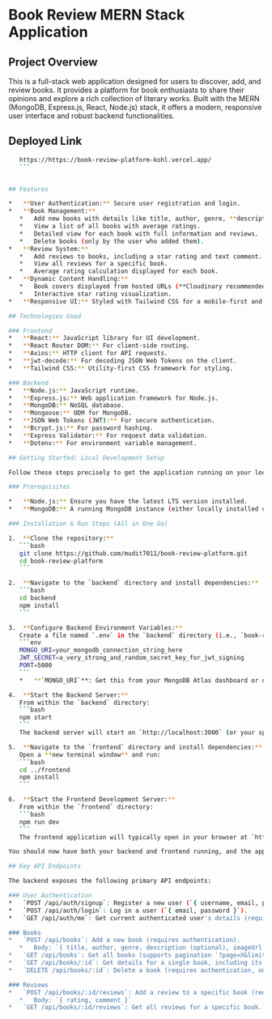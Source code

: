 # Book Review MERN Stack Application

## Project Overview

This is a full-stack web application designed for users to discover, add, and review books. It provides a platform for book enthusiasts to share their opinions and explore a rich collection of literary works. Built with the MERN (MongoDB, Express.js, React, Node.js) stack, it offers a modern, responsive user interface and robust backend functionalities.

## Deployed Link

 ```bash
    https://https://book-review-platform-kohl.vercel.app/
    ```


## Features

*   **User Authentication:** Secure user registration and login.
*   **Book Management:**
    *   Add new books with details like title, author, genre, **description**, and cover image URL.
    *   View a list of all books with average ratings.
    *   Detailed view for each book with full information and reviews.
    *   Delete books (only by the user who added them).
*   **Review System:**
    *   Add reviews to books, including a star rating and text comment.
    *   View all reviews for a specific book.
    *   Average rating calculation displayed for each book.
*   **Dynamic Content Handling:**
    *   Book covers displayed from hosted URLs (**Cloudinary recommended for reliable hosting**).
    *   Interactive star rating visualization.
*   **Responsive UI:** Styled with Tailwind CSS for a mobile-first and adaptive experience.

## Technologies Used

### Frontend
*   **React:** JavaScript library for UI development.
*   **React Router DOM:** For client-side routing.
*   **Axios:** HTTP client for API requests.
*   **jwt-decode:** For decoding JSON Web Tokens on the client.
*   **Tailwind CSS:** Utility-first CSS framework for styling.

### Backend
*   **Node.js:** JavaScript runtime.
*   **Express.js:** Web application framework for Node.js.
*   **MongoDB:** NoSQL database.
*   **Mongoose:** ODM for MongoDB.
*   **JSON Web Tokens (JWT):** For secure authentication.
*   **Bcrypt.js:** For password hashing.
*   **Express Validator:** For request data validation.
*   **Dotenv:** For environment variable management.

## Getting Started: Local Development Setup

Follow these steps precisely to get the application running on your local machine.

### Prerequisites

*   **Node.js:** Ensure you have the latest LTS version installed.
*   **MongoDB:** A running MongoDB instance (either locally installed or a cloud service like MongoDB Atlas).

### Installation & Run Steps (All in One Go)

1.  **Clone the repository:**
    ```bash
    git clone https://github.com/mudit7011/book-review-platform.git
    cd book-review-platform
    ```

2.  **Navigate to the `backend` directory and install dependencies:**
    ```bash
    cd backend
    npm install
    ```

3.  **Configure Backend Environment Variables:**
    Create a file named `.env` in the `backend` directory (i.e., `book-review-platform/backend/.env`) and add the following:
    ```env
    MONGO_URI=your_mongodb_connection_string_here
    JWT_SECRET=a_very_strong_and_random_secret_key_for_jwt_signing
    PORT=5000
    ```
    *   **`MONGO_URI`**: Get this from your MongoDB Atlas dashboard or use `mongodb://localhost:27017/bookreviewdb` for a local instance.

4.  **Start the Backend Server:**
    From within the `backend` directory:
    ```bash
    npm start
    ```
    The backend server will start on `http://localhost:3000` (or your specified `PORT`). Keep this terminal running.

5.  **Navigate to the `frontend` directory and install dependencies:**
    Open a **new terminal window** and run:
    ```bash
    cd ../frontend 
    npm install
    ```

6.  **Start the Frontend Development Server:**
    From within the `frontend` directory:
    ```bash
    npm run dev
    ```
    The frontend application will typically open in your browser at `http://localhost:5173` (default for Vite)

You should now have both your backend and frontend running, and the application will be accessible in your browser!

## Key API Endpoints

The backend exposes the following primary API endpoints:

### User Authentication
*   `POST /api/auth/signup`: Register a new user (`{ username, email, password }`).
*   `POST /api/auth/login`: Log in a user (`{ email, password }`).
*   `GET /api/auth/me`: Get current authenticated user's details (requires JWT in `x-auth-token` header).

### Books
*   `POST /api/books`: Add a new book (requires authentication).
    *   Body: `{ title, author, genre, description (optional), imageUrl (optional) }`
*   `GET /api/books`: Get all books (supports pagination `?page=X&limit=Y` and filters `?genre=GenreName&author=AuthorName`).
*   `GET /api/books/:id`: Get details for a single book, including its reviews and average rating.
*   `DELETE /api/books/:id`: Delete a book (requires authentication, only original `addedBy` user can delete).

### Reviews
*   `POST /api/books/:id/reviews`: Add a review to a specific book (requires authentication).
    *   Body: `{ rating, comment }`
*   `GET /api/books/:id/reviews`: Get all reviews for a specific book.

